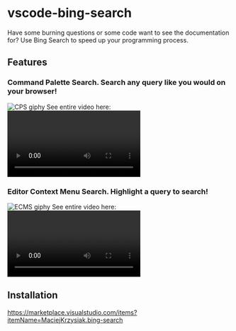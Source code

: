 # vscode-bing-search

Have some burning questions or some code want to see the documentation for? Use Bing Search to speed up your programming process.

## Features

### Command Palette Search. Search any query like you would on your browser!
![CPS giphy](https://user-images.githubusercontent.com/32139931/114467654-d92b2e80-9baf-11eb-87f1-b117506aa65b.gif)
See entire video here: ![Command Palette Bing Search](https://user-images.githubusercontent.com/32139931/114256273-d47f3400-997d-11eb-88c6-9415a5688924.mp4)

### Editor Context Menu Search. Highlight a query to search!

![ECMS giphy](https://user-images.githubusercontent.com/32139931/114467895-3a530200-9bb0-11eb-8be7-a22ded47c4ff.gif)
See entire video here: ![Editor Content Menu Search](https://user-images.githubusercontent.com/32139931/114256288-eeb91200-997d-11eb-9406-a03a62a57b2c.mp4)

## Installation
https://marketplace.visualstudio.com/items?itemName=MaciejKrzysiak.bing-search

